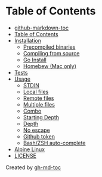 
Table of Contents
=================

* [github\-markdown\-toc](#github-markdown-toc)
* [Table of Contents](#table-of-contents)
* [Installation](#installation)
  * [Precompiled binaries](#precompiled-binaries)
  * [Compiling from source](#compiling-from-source)
  * [Go Install](#go-install)
  * [Homebew (Mac only)](#homebew-mac-only)
* [Tests](#tests)
* [Usage](#usage)
  * [STDIN](#stdin)
  * [Local files](#local-files)
  * [Remote files](#remote-files)
  * [Multiple files](#multiple-files)
  * [Combo](#combo)
  * [Starting Depth](#starting-depth)
  * [Depth](#depth)
  * [No escape](#no-escape)
  * [Github token](#github-token)
  * [Bash/ZSH auto\-complete](#bashzsh-auto-complete)
* [Alpine Linux](#alpine-linux)
* [LICENSE](#license)

Created by [gh-md-toc](https://github.com/ekalinin/github-markdown-toc.go)
